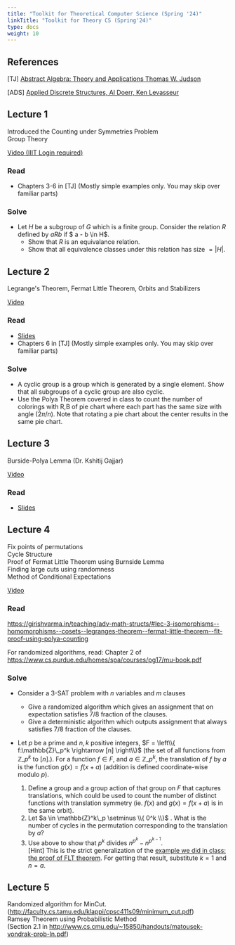 ```yaml
---
title: "Toolkit for Theoretical Computer Science (Spring '24)"
linkTitle: "Toolkit for Theory CS (Spring'24)"
type: docs
weight: 10
---
```



## References


[TJ] [Abstract Algebra: Theory and Applications Thomas W. Judson](http://abstract.ups.edu/download/aata-20180801.pdf)

[ADS] [Applied Discrete Structures, Al Doerr, Ken Levasseur](https://discretemath.org/ads-latex/ads.pdf)


## Lecture 1  

Introduced the Counting under Symmetries Problem  
Group Theory  

[Video (IIIT Login required)](https://iiitaphyd-my.sharepoint.com/personal/dcr_iiit_ac_in/_layouts/15/stream.aspx?id=%2Fpersonal%2Fdcr%5Fiiit%5Fac%5Fin%2FDocuments%2FProf%2E%20Girish%20Varma%2004%2D3%2D2024%20%2Emov&referrer=StreamWebApp%2EWeb&referrerScenario=AddressBarCopied%2Eview)

### Read
- Chapters 3-6 in [TJ] (Mostly simple examples only. You may skip over familiar parts)

### Solve

- Let $H$ be a subgroup of $G$ which is a finite group. Consider the relation $R$ defined by $aRb$ if $ a - b \in H$. 
  - Show that $R$ is an equivalance relation.
  - Show that all equivalence classes under this relation has size $= |H|$.


## Lecture 2  
Legrange's Theorem, Fermat Little Theorem, Orbits and Stabilizers

[Video](https://iiitaphyd-my.sharepoint.com/personal/dcr_iiit_ac_in/_layouts/15/stream.aspx?id=%2Fpersonal%2Fdcr%5Fiiit%5Fac%5Fin%2FDocuments%2FProf%2E%20Girish%20Varma%2007%2D03%2D2024%2Emov&referrer=StreamWebApp%2EWeb&referrerScenario=AddressBarCopied%2Eview)

### Read
- [Slides](https://www.math.cmu.edu/~af1p/Teaching/Combinatorics/Slides/Polya.pdf)
- Chapters 6 in [TJ] (Mostly simple examples only. You may skip over familiar parts)

### Solve

- A cyclic group is a group which is generated by a single element. Show that all subgroups of a cyclic group are also cyclic.
- Use the Polya Theorem covered in class to count the number of colorings with R,B of pie chart where each part has the same size with angle ($2\pi/n$). Note that rotating a pie chart about the center results in the same pie chart.


## Lecture 3 
Burside-Polya Lemma (Dr. Kshitij Gajjar)

[Video](https://iiitaphyd-my.sharepoint.com/:v:/g/personal/dcr_iiit_ac_in/EcnVQtF0JxNPolTFZo8uLloB4UAdcm4_SenqbDur17Ul2A?nav=eyJyZWZlcnJhbEluZm8iOnsicmVmZXJyYWxBcHAiOiJTdHJlYW1XZWJBcHAiLCJyZWZlcnJhbFZpZXciOiJTaGFyZURpYWxvZy1MaW5rIiwicmVmZXJyYWxBcHBQbGF0Zm9ybSI6IldlYiIsInJlZmVycmFsTW9kZSI6InZpZXcifX0%3D&e=8YBOxD)

### Read
- [Slides](https://www.math.cmu.edu/~af1p/Teaching/Combinatorics/Slides/Polya.pdf)


## Lecture 4 
Fix points of permutations  
Cycle Structure  
Proof of Fermat Little Theorem using Burnside Lemma   
Finding large cuts using randomness  
Method of Conditional Expectations

[Video](https://iiitaphyd-my.sharepoint.com/:v:/g/personal/dcr_iiit_ac_in/EdceLDf1LXlIqjdyZz-SBvUB55HG2mME2dCk8F_yyMlRTw?e=vFvjxP&nav=eyJyZWZlcnJhbEluZm8iOnsicmVmZXJyYWxBcHAiOiJTdHJlYW1XZWJBcHAiLCJyZWZlcnJhbFZpZXciOiJTaGFyZURpYWxvZy1MaW5rIiwicmVmZXJyYWxBcHBQbGF0Zm9ybSI6IldlYiIsInJlZmVycmFsTW9kZSI6InZpZXcifX0%3D)

### Read


https://girishvarma.in/teaching/adv-math-structs/#lec-3-isomorphisms--homomorphisms--cosets--legranges-theorem--fermat-little-theorem--flt-proof-using-polya-counting   

For randomized algorithms, read: Chapter 2 of https://www.cs.purdue.edu/homes/spa/courses/pg17/mu-book.pdf 

### Solve

- Consider a 3-SAT problem with $n$ variables and $m$ clauses
  - Give a randomized algorithm which gives an assignment that on expectation satisfies $7/8$ fraction of the clauses.
  - Give a deterministic algorithm which outputs assignment that always satisfies $7/8$ fraction of the clauses.  
  
         
- Let $p$ be a prime and $n, k$ positive integers, $F = \left\\{ f:\mathbb{Z}\_p^k \rightarrow [n] \right\\}$ (the set of all functions from $\mathbb{Z}\_p^k$ to $[n]$.). For a function $f \in F$, and $a \in \mathbb{Z}\_p^k$, the translation of $f$ by $a$ is the function $g(x) = f(x + a)$ (addition is defined coordinate-wise modulo $p$).  
  1. Define a group and a group action of that group on $F$ that captures translations, which could be used to count the number of distinct functions with translation symmetry (ie. $f(x)$ and $g(x) = f(x + a)$ is in the same orbit).
  2. Let $a \in \mathbb{Z}^k\_p \setminus \\{ 0^k \\}$ . What is the number of cycles in the permutation corresponding to the translation by $a$?  
  3. Use above to show that $p^k$ divides $n^{p^k} - n^{p^{k-1}}$.    
    [Hint] This is the strict generalization of the [example we did in class: the proof of FLT theorem](https://keriimov.wordpress.com/2015/05/24/a-combinatorial-proof-for-fermats-little-theorem-2/). For getting that result, substitute $k=1$ and $n = a$.


  
## Lecture 5 
Randomized algorithm for MinCut.    
(http://faculty.cs.tamu.edu/klappi/cpsc411s09/minimum_cut.pdf)  
Ramsey Theorem using Probabilistic Method   
 (Section 2.1 in http://www.cs.cmu.edu/~15850/handouts/matousek-vondrak-prob-ln.pdf)
